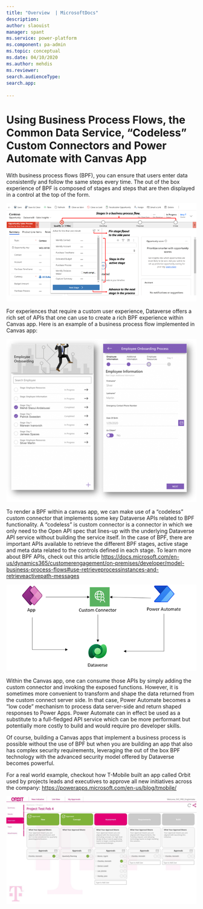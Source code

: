 ```yaml
---
title: "Overview  | MicrosoftDocs"
description: 
author: slaouist
manager: spant
ms.service: power-platform
ms.component: pa-admin
ms.topic: conceptual
ms.date: 04/10/2020
ms.author: mehdis
ms.reviewer: 
search.audienceType: 
search.app: 
  
---
```

# Using Business Process Flows, the Common Data Service, “Codeless” Custom Connectors and Power Automate with Canvas App 

With business process flows (BPF), you can ensure that users enter data consistently and follow the same steps every time. The out of the box experience of BPF is composed of stages and steps that are then displayed in a control at the top of the form.

 ![Business Process Flow](./media/BPF_1.png)

For experiences that require a custom user experience, Dataverse offers a rich set of APIs that one can use to create a rich BPF experience within Canvas app.  Here is an example of a business process flow implemented in Canvas app:
 
![Business Process Flow in Canvas](./media/BPF_2.png)

 
To render a BPF within a canvas app, we can make use of a “codeless” custom connector that implements some key Dataverse APIs related to BPF functionality. A “codeless” is custom connector is a connector in which we only need to the Open API spec that lines-up with the underlying Dataverse API service without building the service itself. In the case of BPF, there are important APIs available to retrieve the different BPF stages, active stage and meta data related to the controls defined in each stage. To learn more about BPF APIs, check out this article https://docs.microsoft.com/en-us/dynamics365/customerengagement/on-premises/developer/model-business-process-flows#use-retrieveprocessinstances-and-retrieveactivepath-messages 

![Architecture Diagram](./media/BPF_3.png)
 
Within the Canvas app, one can consume those APIs by simply adding the custom connector and invoking the exposed functions. However, it is sometimes more convenient to transform and shape the data returned from the custom connect server side. In that case, Power Automate becomes a “low code” mechanism to process data server-side and return shaped responses to Power Apps. Power Automate can in effect be used as a substitute to a full-fledged API service which can be more performant but potentially more costly to build and would require pro developer skills. 

Of course, building a Canvas apps that implement a business process is possible without the use of BPF but when you are building an app that also has complex security requirements, leveraging the out of the box BPF technology with the advanced security model offered by Dataverse becomes powerful. 

For a real world example, checkout how T-Mobile built an app called Orbit used by projects leads and executives to approve all new initiatives across the company: https://powerapps.microsoft.com/en-us/blog/tmobile/ 

![Power Apps canvas app for tracking initiatives and managing multi-stage approval process](./media/T-MobileOrbitApp1.jpg)